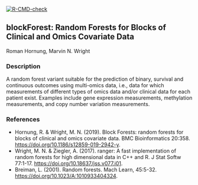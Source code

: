 [![R-CMD-check](https://github.com/bips-hb/blockForest/workflows/R-CMD-check/badge.svg)](https://github.com/bips-hb/blockForest/actions)
## blockForest: Random Forests for Blocks of Clinical and Omics Covariate Data
Roman Hornung, Marvin N. Wright

### Description
A random forest variant suitable for the prediction of binary, survival and continuous outcomes using multi-omics data, i.e., data for which measurements of different types of omics data and/or clinical data for each patient exist. Examples include gene expression measurements, methylation measurements, and copy number variation measurements.

### References
* Hornung, R. & Wright, M. N. (2019). Block Forests: random forests for blocks of clinical and omics covariate data. BMC Bioinformatics 20:358. https://doi.org/10.1186/s12859-019-2942-y.
* Wright, M. N. & Ziegler, A. (2017). ranger: A fast implementation of random forests for high dimensional data in C++ and R. J Stat Softw 77:1-17. https://doi.org/10.18637/jss.v077.i01.
* Breiman, L. (2001). Random forests. Mach Learn, 45:5-32. https://doi.org/10.1023/A:1010933404324.
